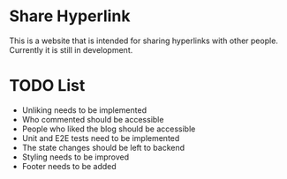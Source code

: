 # Share Hyperlink

This is a website that is intended for sharing hyperlinks with other people. Currently it is still in development.

# TODO List

- Unliking needs to be implemented
- Who commented should be accessible
- People who liked the blog should be accessible
- Unit and E2E tests need to be implemented
- The state changes should be left to backend
- Styling needs to be improved
- Footer needs to be added